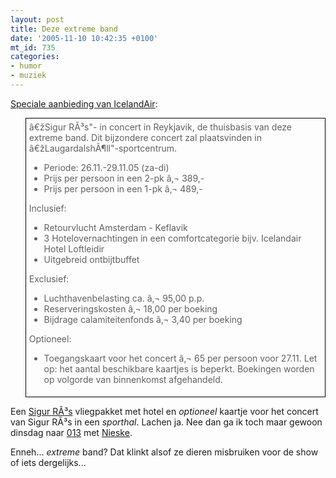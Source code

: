 ```yaml
---
layout: post
title: Deze extreme band
date: '2005-11-10 10:42:35 +0100'
mt_id: 735
categories:
- humor
- muziek
---
```

<a href="http://www.icelandair.nl/main/view.jsp?branch=5718512">Speciale aanbieding van IcelandAir</a>:

<blockquote style="padding: 5px; border: 1px solid black;">â€žSigur RÃ³s"- in concert in Reykjavik, de thuisbasis van deze extreme band.  Dit bijzondere concert zal plaatsvinden in â€žLaugardalshÃ¶ll"-sportcentrum.

<ul>
<li>Periode: 26.11.-29.11.05 (za-di)</li>
<li>Prijs per persoon in een 2-pk â‚¬ 389,-</li>
<li>Prijs per persoon in een 1-pk â‚¬ 489,-</li>
</ul>

Inclusief:
<ul>
<li>Retourvlucht Amsterdam - Keflavik</li>
<li>3 Hotelovernachtingen in een comfortcategorie bijv. Icelandair Hotel Loftleidir</li>
<li>Uitgebreid ontbijtbuffet</li>
</ul>

Exclusief:
<ul>
<li>Luchthavenbelasting ca. â‚¬ 95,00 p.p.</li>
<li>Reserveringskosten â‚¬ 18,00 per boeking</li>
<li>Bijdrage calamiteitenfonds â‚¬ 3,40 per boeking</li>
</ul>

Optioneel:
<ul>
<li>Toegangskaart voor het concert â‚¬ 65 per persoon voor 27.11. Let op: het aantal beschikbare kaartjes is beperkt. Boekingen worden op volgorde van binnenkomst afgehandeld.</li>
</ul></blockquote>

Een <a href="http://www.sigur-ros.co.uk/">Sigur RÃ³s</a> vliegpakket met hotel en <em>optioneel</em> kaartje voor het concert van Sigur RÃ³s in een <em>sporthal</em>. Lachen ja. Nee dan ga ik toch maar gewoon dinsdag naar <a href="http://www.013web.nl/">013</a> met <a href="http://www.livejournal.com/~nieske/">Nieske</a>.

Enneh... <em>extreme</em> band? Dat klinkt alsof ze dieren misbruiken voor de show of iets dergelijks...
